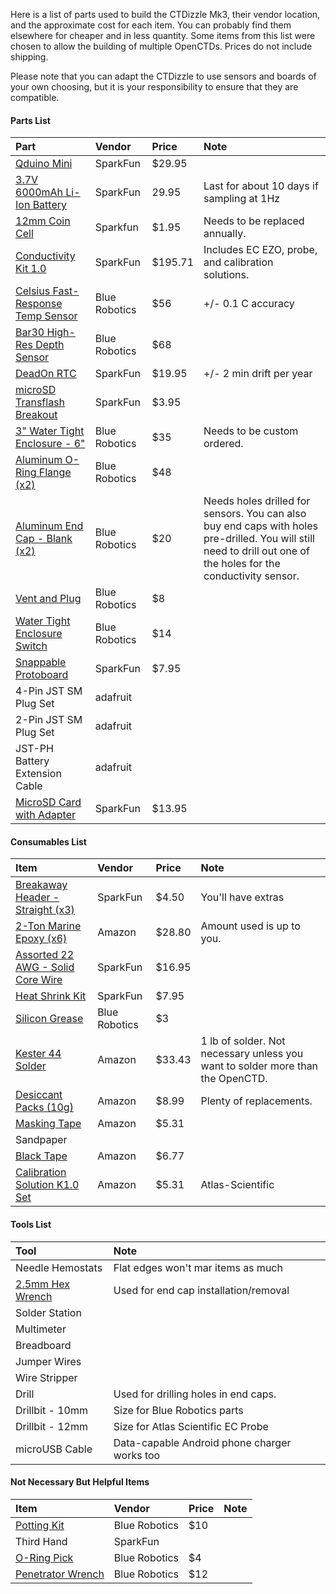 Here is a list of parts used to build the CTDizzle Mk3, their vendor location, and the approximate cost for each item. You can probably find them elsewhere for cheaper and in less quantity. Some items from this list were chosen to allow the building of multiple OpenCTDs. Prices do not include shipping.

Please note that you can adapt the CTDizzle to use sensors and boards of your own choosing, but it is your responsibility to ensure that they are compatible. 

#### Parts List
|Part|Vendor|Price|Note|
|:---|:---|:---|:---|
|[Qduino Mini](https://www.sparkfun.com/products/13614)|SparkFun|$29.95|
|[3.7V 6000mAh Li-Ion Battery](https://www.sparkfun.com/products/13856)|SparkFun|29.95|Last for about 10 days if sampling at 1Hz|
|[12mm Coin Cell](https://www.sparkfun.com/products/337)|Sparkfun|$1.95|Needs to be replaced annually.|
|[Conductivity Kit 1.0](https://www.sparkfun.com/products/12908)|SparkFun|$195.71|Includes EC EZO, probe, and calibration solutions.|
|[Celsius Fast-Response Temp Sensor](https://www.bluerobotics.com/store/electronics/celsius-sensor-r1/)|Blue Robotics|$56|+/- 0.1 C accuracy|
|[Bar30 High-Res Depth Sensor](https://www.bluerobotics.com/store/electronics/bar30-sensor-r1/)|Blue Robotics|$68|
|[DeadOn RTC](https://www.sparkfun.com/products/10160)|SparkFun|$19.95|+/- 2 min drift per year|
|[microSD Transflash Breakout](https://www.sparkfun.com/products/544)|SparkFun|$3.95|
|[3" Water Tight Enclosure - 6"](https://www.bluerobotics.com/store/watertight-enclosures/wte3-p-tube-custom-r1/)|Blue Robotics|$35|Needs to be custom ordered.
|[Aluminum O-Ring Flange (x2)](https://www.bluerobotics.com/store/watertight-enclosures/o-ring-flange-3-series/)|Blue Robotics|$48|
|[Aluminum End Cap - Blank (x2)](https://www.bluerobotics.com/store/watertight-enclosures/wte3-m-end-cap-r1/)|Blue Robotics|$20|Needs holes drilled for sensors. You can also buy end caps with holes pre-drilled. You will still need to drill out one of the holes for the conductivity sensor.
|[Vent and Plug](https://www.bluerobotics.com/store/watertight-enclosures/vent-asm-r1/)|Blue Robotics|$8|
|[Water Tight Enclosure Switch](http://www.bluerobotics.com/store/electronics/switch-10-5a-r1/)|Blue Robotics|$14|
|[Snappable Protoboard](https://www.sparkfun.com/products/13268)|SparkFun|$7.95|
|4-Pin JST SM Plug Set|adafruit|
|2-Pin JST SM Plug Set|adafruit|
|JST-PH Battery Extension Cable|adafruit|
|[MicroSD Card with Adapter](https://www.sparkfun.com/products/11609)|SparkFun|$13.95|

#### Consumables List
|Item|Vendor|Price|Note|
|:---|:---|:---|:---|
|[Breakaway Header - Straight (x3)](https://www.sparkfun.com/products/116)|SparkFun|$4.50|You'll have extras|
|[2-Ton Marine Epoxy (x6)](https://www.amazon.com/dp/B00JN4SL3C/ref=twister_B06ZZ6NM7S?_encoding=UTF8&th=1)|Amazon|$28.80|Amount used is up to you.
|[Assorted 22 AWG - Solid Core Wire](https://www.sparkfun.com/products/11367)|SparkFun|$16.95|
|[Heat Shrink Kit](https://www.sparkfun.com/products/9353)|SparkFun|$7.95|
|[Silicon Grease](http://www.bluerobotics.com/store/tools/tool-silicone-grease-10g-r1/)|Blue Robotics|$3|
|[Kester 44 Solder](https://www.amazon.com/Kester-Rosin-Core-Solder-Spool/dp/B00068IJWC/ref=sr_1_4?ie=UTF8&qid=1496867514&sr=8-4&keywords=kester+44)|Amazon|$33.43|1 lb of solder. Not necessary unless you want to solder more than the OpenCTD.
|[Desiccant Packs (10g)](https://www.amazon.com/Desiccant-Indicating-Chloride-Moisture-Absorbent/dp/B01MPYB16J/ref=sr_1_1?s=hi&ie=UTF8&qid=1496867597&sr=1-1&keywords=10g+desiccant)|Amazon|$8.99|Plenty of replacements.
|[Masking Tape](https://www.amazon.com/3M-Masking-Stick-Surfaces-60-Yard/dp/B00004Z4AY/ref=sr_1_3?s=hi&ie=UTF8&qid=1496867660&sr=1-3&keywords=Green+masking+tape)|Amazon|$5.31
|Sandpaper|
|[Black Tape](https://www.amazon.com/Scotch-Electrical-75-Inch-66-Foot-0-007-Inch/dp/B00004WCCL/ref=sr_1_1?ie=UTF8&qid=1496867818&sr=8-1&keywords=3m+electrical+tape)|Amazon|$6.77
|[Calibration Solution K1.0 Set](https://www.atlas-scientific.com/product_pages/chemicals/ec-1_0.html)|Amazon|$5.31|Atlas-Scientific|$11|Already included in K1.0 kit, but it doesn't hurt to have extra on hand|


#### Tools List
|Tool|Note|
|:---|:---|
|Needle Hemostats|Flat edges won't mar items as much|
|[2.5mm Hex Wrench](http://www.bluerobotics.com/store/tools/tool-hex-set-r1/)|Used for end cap installation/removal|
|Solder Station|
|Multimeter|
|Breadboard|
|Jumper Wires|
|Wire Stripper|
|Drill|Used for drilling holes in end caps.
|Drillbit - 10mm|Size for Blue Robotics parts|
|Drillbit - 12mm|Size for Atlas Scientific EC Probe|
|microUSB Cable|Data-capable Android phone charger works too|


#### Not Necessary But Helpful Items
|Item|Vendor|Price|Note|
|:---|:---|:---|:---|
|[Potting Kit](http://www.bluerobotics.com/store/tools/tool-potting-kit-r1/)|Blue Robotics|$10|
|Third Hand|SparkFun|
|[O-Ring Pick](http://www.bluerobotics.com/store/tools/tool-o-ring-pick-r1/)|Blue Robotics|$4|
|[Penetrator Wrench](http://www.bluerobotics.com/store/tools/tool-penetrator-wrench-r1/)|Blue Robotics|$12|





